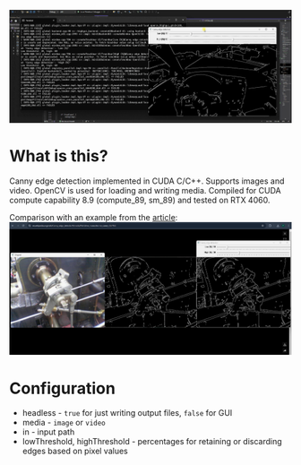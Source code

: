 ![image demo](ride.gif)

# What is this?
Canny edge detection implemented in CUDA C/C++. Supports images and video. OpenCV is used for loading and writing media. Compiled for CUDA compute capability 8.9 (compute_89, sm_89) and tested on RTX 4060.

Comparison with an example from the [article](https://en.wikipedia.org/wiki/Canny_edge_detector#):
![image demo](wiki.jpg)

# Configuration
* headless - `true` for just writing output files, `false` for GUI
* media - `image` or `video`
* in - input path
* lowThreshold, highThreshold - percentages for retaining or discarding edges based on pixel values

